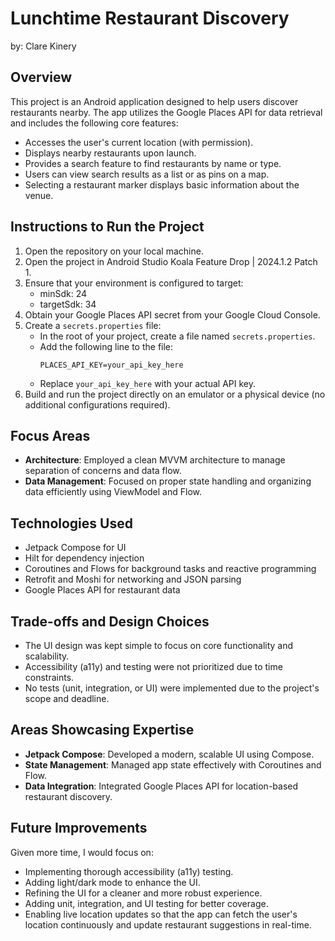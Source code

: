 # Lunchtime Restaurant Discovery
by: Clare Kinery

## Overview

This project is an Android application designed to help users discover restaurants nearby. The app utilizes the Google Places API for data retrieval and includes the following core features:

- Accesses the user's current location (with permission).
- Displays nearby restaurants upon launch.
- Provides a search feature to find restaurants by name or type.
- Users can view search results as a list or as pins on a map.
- Selecting a restaurant marker displays basic information about the venue.

## Instructions to Run the Project

1. Open the repository on your local machine.
2. Open the project in Android Studio Koala Feature Drop | 2024.1.2 Patch 1.
3. Ensure that your environment is configured to target:
    - minSdk: 24
    - targetSdk: 34
4. Obtain your Google Places API secret from your Google Cloud Console.
5. Create a `secrets.properties` file:
    - In the root of your project, create a file named `secrets.properties`.
    - Add the following line to the file:
      ```
      PLACES_API_KEY=your_api_key_here
      ```
    - Replace `your_api_key_here` with your actual API key.
6. Build and run the project directly on an emulator or a physical device (no additional configurations required).

## Focus Areas

- **Architecture**: Employed a clean MVVM architecture to manage separation of concerns and data flow.
- **Data Management**: Focused on proper state handling and organizing data efficiently using ViewModel and Flow.

## Technologies Used

- Jetpack Compose for UI
- Hilt for dependency injection
- Coroutines and Flows for background tasks and reactive programming
- Retrofit and Moshi for networking and JSON parsing
- Google Places API for restaurant data

## Trade-offs and Design Choices

- The UI design was kept simple to focus on core functionality and scalability.
- Accessibility (a11y) and testing were not prioritized due to time constraints.
- No tests (unit, integration, or UI) were implemented due to the project's scope and deadline.

## Areas Showcasing Expertise

- **Jetpack Compose**: Developed a modern, scalable UI using Compose.
- **State Management**: Managed app state effectively with Coroutines and Flow.
- **Data Integration**: Integrated Google Places API for location-based restaurant discovery.

## Future Improvements

Given more time, I would focus on:

- Implementing thorough accessibility (a11y) testing.
- Adding light/dark mode to enhance the UI.
- Refining the UI for a cleaner and more robust experience.
- Adding unit, integration, and UI testing for better coverage.
- Enabling live location updates so that the app can fetch the user's location continuously and update restaurant suggestions in real-time.